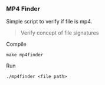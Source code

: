 ### MP4 Finder

Simple script to verify if file is mp4. 
> Verify concept of file signatures

Compile
```
make mp4finder
```

Run
```
./mp4finder <file path>
```
